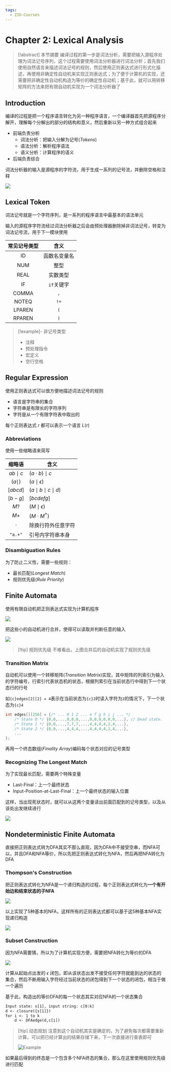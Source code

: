 ```yaml
---
tags:
  - ZJU-Courses
---
```


# Chapter 2: Lexical Analysis

> [!abstract] 本节摘要
> 编译过程的第一步是词法分析，需要把输入源程序处理为词法记号序列，这个过程需要使用词法分析器进行词法分析；首先我们使用自然语言来描述词法记号的规则，然后使用正则表达式进行形式化描述，再使用非确定性自动机来实现正则表达式；为了便于计算机的实现，还需要把非确定性自动机构造为等价的确定性自动机；基于此，就可以用转移矩阵的方法来把有限自动机实现为一个词法分析器了

## Introduction

编译的过程是把一个程序语言转化为另一种程序语言，一个编译器首先把源程序分解开，理解每个分解出的部分的结构和意义，然后重新以另一种方式组合起来

- 前端负责分析
    - 词法分析：把输入分解为记号(*Tokens*)
    - 语法分析：解析程序语法
    - 语义分析：计算程序的语义
- 后端负责综合

词法分析器的输入是源程序的字符流，用于生成一系列的记号流，并删除空格和注释

![](assets/LexicalAnalysisExample.png)

## Lexical Token

词法记号就是一个字符序列，是一系列的程序语言中最基本的语法单元

输入的源程序字符流经过词法分析器之后会由预处理器删除掉非词法记号，转变为词法记号流，用于下一模块使用

| 常见记号类型 |   含义    |
| :----: | :-----: |
|   ID   | 函数名变量名  |
|  NUM   |   整型    |
|  REAL  |  实数类型   |
|   IF   | `if`关键字 |
| COMMA  |   `,`   |
| NOTEQ  |  `!=`   |
| LPAREN |   `(`   |
| RPAREN |   `)`   |

> [!example]- 非记号类型
> - 注释
> - 预处理指令
> - 宏定义
> - 空行空格

## Regular Expression

使用正则表达式可以很方便地描述词法记号的规则

- 语言是字符串的集合
- 字符串是有限长的字符序列
- 字符是从一个有限字符表中取出的

每个正则表达式 $r$ 都可以表示一个语言 $L(r)$

### Abbreviations

使用一些缩略语来简写

|    缩略语     | 含义                      |
| :--------: | ----------------------- |
| $ab\mid c$ | $(a\cdot b)\mid c$      |
| $(a\mid)$  | $(a\mid\epsilon)$       |
|  $[abcd]$  | $(a\mid b\mid c\mid d)$ |
|  $[b-g]$   | $[bcdefg]$              |
|    $M?$    | $(M\mid\epsilon)$       |
|    $M+$    | $(M\cdot M^*)$          |
|  $\cdot$   | 除换行符外任意字符               |
|  `"a.+"`   | 引号内字符串本身                |

### Disambiguation Rules

为了防止二义性，需要一些规则：

- 最长匹配(*Longest Match*)
- 规则优先级(*Rule Priority*)

## Finite Automata

使用有限自动机把正则表达式实现为计算机程序

![](assets/FiniteAutomataExamples.png)

把这些小的自动机进行合并，使得可以读取并判断任意的输入

![](assets/BigFiniteAutomata.png)

> [!tip] 规则优先级
> 不难看出，上图合并后的自动机实现了规则优先级

### Transition Matrix

自动机可以使用一个转移矩阵(*Transition Matrix*)实现，其中矩阵的列索引为输入的字符编号，行索引代表状态机的状态，根据列索引在当前状态行中得到下一个状态行的行号

如`{c}edges[2][2] = 4`表示在当前状态为`{c}2`时读入字符为`2`的情况下，下一个状态为`{c}4`

```c title:"Transition Matrix"
int edges[][256] = {/* ... 0 1 2 ... e f g h i j ... */
    /* State 0 */ {0,0,...,0,0,0,...,0,0,0,0,0,0,...}, // Dead state.
    /* State 1 */ {0,0,...,7,7,7,...,4,4,4,4,2,4,...},
    /* State 2 */ {0,0,...,4,4,4,...,4,4,4,4,2,4,...},
    ...
};
```

再用一个终态数组(*Finality Array*)编码每个状态对应的记号类型

### Recognizing The Longest Match

为了实现最长匹配，需要两个特殊变量

- Last-Final：上一个最终状态
- Input-Position-at-Last-Final：上一个最终状态的输入位置

这样，当出现死状态时，就可以从这两个变量读出前面匹配到的记号类型，以及从该处出发继续进行

![](assets/ParsingPhases.png)

## Nondeterministic Finite Automata

直接把正则表达式转为DFA其实不那么直观，因为DFA中不接受空串，而NFA可以，并且DFA和NFA等价，所以先把正则表达式转化为NFA，然后再把NFA转化为DFA

### Thompson's Construction

把正则表达式转化为NFA是一个递归构造的过程，每个正则表达式转化为**一个有开始边和结束状态的子NFA**

![](assets/RE2NFA.png)

以上实现了5种基本的NFA，这样所有的正则表达式都可以基于这5种基本NFA实现递归构造

![](assets/NFAConstruction.png)

### Subset Construction

因为NFA需要猜，所以为了计算机实现方便，需要把NFA转化为等价的DFA

![](assets/NFA2DFA.png)

计算从起始点出发的 $\epsilon$ 闭包，即从该状态出发不接受任何字符就能到达的状态的集合，然后不断用输入字符经过当前状态的闭包得到下一个状态的闭包，相当于做一个遍历

基于此，构造出的等价DFA的每一个状态其实对应NFA的一个状态集合

```txt
Input state: s[1], input string: c[0:k]
d <- closure({s[1]})
for i <- 1 to k
    d <- DFAedge(d,c[i])
```

> [!tip] 动态规划
> 注意到这个自动机其实是确定的，为了避免每次都需要重新计算，可以把已经计算出的结果存储下来，下一次直接进行查表即可
> 
> ![Example](assets/NFA2DFAExample.png)

如果最后得到的终态是一个包含多个NFA终态的集合，那么在这里使用规则优先级进行匹配
